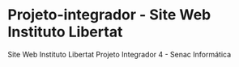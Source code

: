 # Projeto-integrador - Site Web Instituto Libertat
Site Web Instituto Libertat
Projeto Integrador 4 - Senac Informática
